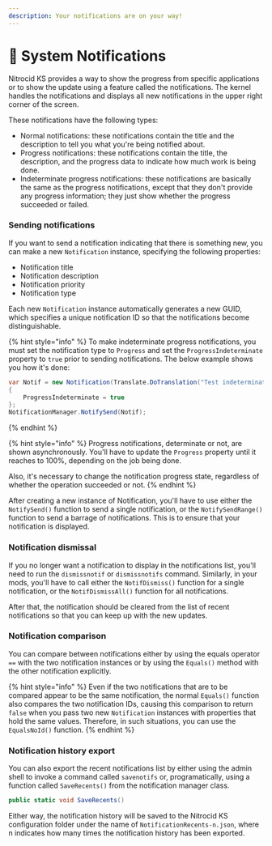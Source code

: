 ```yaml
---
description: Your notifications are on your way!
---
```


# 🔔 System Notifications

Nitrocid KS provides a way to show the progress from specific applications or to show the update using a feature called the notifications. The kernel handles the notifications and displays all new notifications in the upper right corner of the screen.

These notifications have the following types:

* Normal notifications: these notifications contain the title and the description to tell you what you're being notified about.
* Progress notifications: these notifications contain the title, the description, and the progress data to indicate how much work is being done.
* Indeterminate progress notifications: these notifications are basically the same as the progress notifications, except that they don't provide any progress information; they just show whether the progress succeeded or failed.

### Sending notifications

If you want to send a notification indicating that there is something new, you can make a new `Notification` instance, specifying the following properties:

* Notification title
* Notification description
* Notification priority
* Notification type

Each new `Notification` instance automatically generates a new GUID, which specifies a unique notification ID so that the notifications become distinguishable.

{% hint style="info" %}
To make indeterminate progress notifications, you must set the notification type to `Progress` and set the `ProgressIndeterminate` property to `true` prior to sending notifications. The below example shows you how it's done:

```csharp
var Notif = new Notification(Translate.DoTranslation("Test indeterminate notification"), Translate.DoTranslation("Description is here"), NotificationPriority.Low, NotificationType.Progress)
{
    ProgressIndeterminate = true
};
NotificationManager.NotifySend(Notif);
```
{% endhint %}

{% hint style="info" %}
Progress notifications, determinate or not, are shown asynchronously. You'll have to update the `Progress` property until it reaches to 100%, depending on the job being done.

Also, it's necessary to change the notification progress state, regardless of whether the operation succeeded or not.
{% endhint %}

After creating a new instance of Notification, you'll have to use either the `NotifySend()` function to send a single notification, or the `NotifySendRange()` function to send a barrage of notifications. This is to ensure that your notification is displayed.

### Notification dismissal

If you no longer want a notification to display in the notifications list, you'll need to run the `dismissnotif` or `dismissnotifs` command. Similarly, in your mods, you'll have to call either the `NotifDismiss()` function for a single notification, or the `NotifDismissAll()` function for all notifications.

After that, the notification should be cleared from the list of recent notifications so that you can keep up with the new updates.

### Notification comparison

You can compare between notifications either by using the equals operator `==` with the two notification instances or by using the `Equals()` method with the other notification explicitly.

{% hint style="info" %}
Even if the two notifications that are to be compared appear to be the same notification, the normal `Equals()` function also compares the two notification IDs, causing this comparison to return `false` when you pass two new `Notification` instances with properties that hold the same values. Therefore, in such situations, you can use the `EqualsNoId()` function.
{% endhint %}

### Notification history export

You can also export the recent notifications list by either using the admin shell to invoke a command called `savenotifs` or, programatically, using a function called `SaveRecents()` from the notification manager class.

```csharp
public static void SaveRecents()
```

Either way, the notification history will be saved to the Nitrocid KS configuration folder under the name of `NotificationRecents-n.json`, where n indicates how many times the notification history has been exported.
